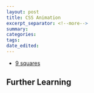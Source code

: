 ```yaml
---
layout: post	
title: CSS Animation
excerpt_separator: <!--more-->
summary: 
categories:
tags:
date_edited:
---
```


- [9 squares](http://9-squares.tumblr.com)

## Further Learning
